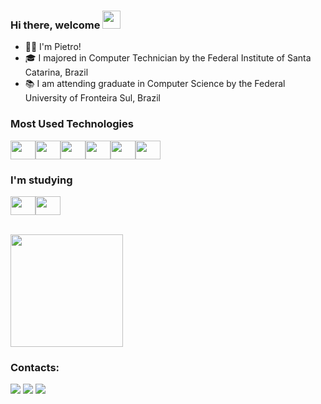 ### Hi there, welcome <img src="https://github.com/TheDudeThatCode/TheDudeThatCode/blob/master/Assets/Hi.gif" width="29px">

- 🧔🏻 I'm Pietro!
- 🎓 I majored in Computer Technician by the Federal Institute of Santa Catarina, Brazil
- 📚 I am attending graduate in Computer Science by the Federal University of Fronteira Sul, Brazil

### Most Used Technologies
<div style="display: inline_block">
<img src="https://cdn.jsdelivr.net/gh/devicons/devicon/icons/nodejs/nodejs-original.svg" width="40" height="30"/><img src="https://cdn.jsdelivr.net/gh/devicons/devicon/icons/react/react-original.svg" width="40" height="30"/><img src="https://cdn.jsdelivr.net/gh/devicons/devicon/icons/javascript/javascript-original.svg" width="40" height="30"/><img src="https://cdn.jsdelivr.net/gh/devicons/devicon/icons/typescript/typescript-original.svg" width="40" height="30"/><img src="https://cdn.jsdelivr.net/gh/devicons/devicon/icons/mysql/mysql-original.svg" width="40" height="30"/><img src="https://cdn.jsdelivr.net/gh/devicons/devicon/icons/mongodb/mongodb-original.svg" width="40" height="30"/>


</div>
          
### I'm studying

<img src="https://cdn.jsdelivr.net/gh/devicons/devicon/icons/csharp/csharp-original.svg" width="40" height="30"/><img src="https://cdn.jsdelivr.net/gh/devicons/devicon/icons/java/java-original.svg" width="40" height="30"/>

<br>
<div align="space-between">
  <img height="180em" src="https://github-readme-stats.vercel.app/api?username=PietroSouza&show_icons=true&theme=discord_old_blurple&include_all_commits=true&count_private=true&hide_border=tru&hide=issues"/>
  <!-- <img height="180em" src="https://github-readme-stats.vercel.app/api/top-langs/?username=PietroSouza&layout=compact&langs_count=7&theme=midnight-purple&hide_border=true"/> -->
</div>

### Contacts:

<div>
 <a href = "mailto:gabrielpietrosouza@gmail.com"><img src="https://img.shields.io/badge/Gmail-D14836?style=for-the-badge&logo=gmail&logoColor=white" target="_blank"></a>
<a href="https://www.linkedin.com/in/gabriel-pietro-de-souza-9057431b7/" target="_blank" ><img src="https://img.shields.io/badge/-LinkedIn-%230077B5?style=for-the-badge&logo=linkedin&logoColor=white" target="_blank"></a> 
 <a href="https://www.instagram.com/_pietrosouza_/" target="_blank"><img src="https://img.shields.io/badge/-Instagram-%23E4405F?style=for-the-badge&logo=instagram&logoColor=white" target="_blank"></a>
  
</div>

